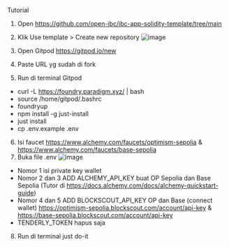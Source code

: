 Tutorial

1. Open https://github.com/open-ibc/ibc-app-solidity-template/tree/main
2. Klik Use template > Create new repository
![image](https://github.com/jukiardiansyah/polymer-dontbemad/assets/74748443/caad74ab-3d2e-439a-a2ec-40cd6bf9cc02)
3. Open Gitpod https://gitpod.io/new
4. Paste URL yg sudah di fork

5. Run di terminal Gitpod
  - curl -L https://foundry.paradigm.xyz/ | bash
  - source /home/gitpod/.bashrc
  - foundryup
  - npm install -g just-install
  - just install
  - cp .env.example .env
6. Isi faucet https://www.alchemy.com/faucets/optimism-sepolia & https://www.alchemy.com/faucets/base-sepolia
7. Buka file .env
![image](https://github.com/jukiardiansyah/polymer-dontbemad/assets/74748443/dff2ceed-d181-4b70-9ac2-ed9fa25ce3f0)
  - Nomor 1 isi private key wallet
  - Nomor 2 dan 3 ADD ALCHEMY_API_KEY buat OP Sepolia dan Base Sepolia (Tutor di https://docs.alchemy.com/docs/alchemy-quickstart-guide)
  - Nomor 4 dan 5 ADD BLOCKSCOUT_API_KEY OP dan Base (connect wallet) https://optimism-sepolia.blockscout.com/account/api-key & https://base-sepolia.blockscout.com/account/api-key
  - TENDERLY_TOKEN hapus saja
8. Run di terminal just do-it

